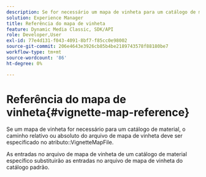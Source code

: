 ```yaml
---
description: Se for necessário um mapa de vinheta para um catálogo de material, o caminho relativo ou absoluto do arquivo de mapa de vinheta deve ser especificado no atributo VignetteMapFile.
solution: Experience Manager
title: Referência do mapa de vinheta
feature: Dynamic Media Classic, SDK/API
role: Developer,User
exl-id: 77e4d131-f043-4091-8bf7-f85cc0e98002
source-git-commit: 206e4643e3926cb85b4be2189743578f88180be7
workflow-type: tm+mt
source-wordcount: '86'
ht-degree: 0%

---
```


# Referência do mapa de vinheta{#vignette-map-reference}

Se um mapa de vinheta for necessário para um catálogo de material, o caminho relativo ou absoluto do arquivo de mapa de vinheta deve ser especificado no atributo::VignetteMapFile.

As entradas no arquivo de mapa de vinheta de um catálogo de material específico substituirão as entradas no arquivo de mapa de vinheta do catálogo padrão.

